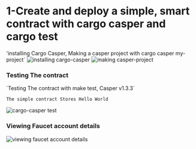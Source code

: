 
<h1> 1-Create and deploy a simple, smart contract with cargo casper and cargo test </h1>

'installing Cargo Casper, Making a casper project with cargo casper my-project`
![installing cargo-casper](https://user-images.githubusercontent.com/83914557/133927704-5a48ebfc-fd36-41d9-9bdf-331ed9ad8c29.png)
![making casper-project](https://user-images.githubusercontent.com/83914557/133927709-4775bd74-fdf2-4d5d-a441-b306ec40760f.png)

<h3> Testing The contract </h3>
`Testing The contract with make test, Casper v1.3.3`

`The simple contract Stores Hello World`

![cargo-casper test](https://user-images.githubusercontent.com/83914557/133927516-52c3943f-de7f-4011-a7e7-b3f26e9e21b2.png)

<h3> Viewing Faucet account details </h3>


![viewing faucet account details](https://user-images.githubusercontent.com/83914557/134438432-9e4646e9-5dce-4091-a05d-48dcbe624ace.png)
